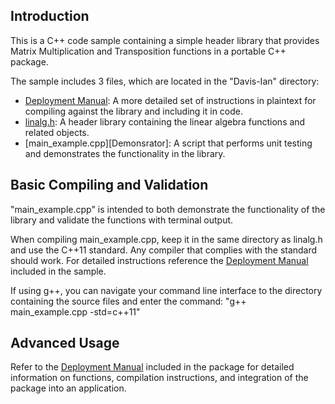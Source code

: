 ## Introduction
This is a C++ code sample containing a simple header library that provides  Matrix Multiplication and Transposition functions in a portable C++ package.

The sample includes 3 files, which are located in the "Davis-Ian" directory:

* [Deployment Manual][Manual]: A more detailed set of instructions in plaintext for compiling against the library and including it in code.  
* [linalg.h][Header]: A header library containing the linear algebra functions and related objects.  
* [main_example.cpp][Demonsrator]: A script that performs unit testing and demonstrates the functionality in the library.  



## Basic Compiling and Validation
"main_example.cpp" is intended to both demonstrate the functionality of the library and validate the functions with terminal output.

When compiling main_example.cpp, keep it in the same directory as linalg.h and use the C++11 standard. Any compiler that complies with the standard should work. For detailed instructions reference the [Deployment Manual][Manual-Compiling] included in the sample.

If using g++, you can navigate your command line interface to the directory containing the source files and enter the command:
    "g++ main_example.cpp -std=c++11"


## Advanced Usage
Refer to the [Deployment Manual][Manual] included in the package for detailed information on functions, compilation instructions, and integration of the package into an application.



[Manual]:https://github.com/idtx314/Linear-Algebra-Coding-Sample/blob/master/Davis-Ian/Deployment%20Manual.txt
[Manual-Compiling]:https://github.com/idtx314/Linear-Algebra-Coding-Sample/blob/master/Davis-Ian/Deployment%20Manual.txt#L66
[Header]:https://github.com/idtx314/Linear-Algebra-Coding-Sample/blob/master/Davis-Ian/linalg.h
[Demonstrator]:https://github.com/idtx314/Linear-Algebra-Coding-Sample/blob/master/Davis-Ian/main_example.cpp
